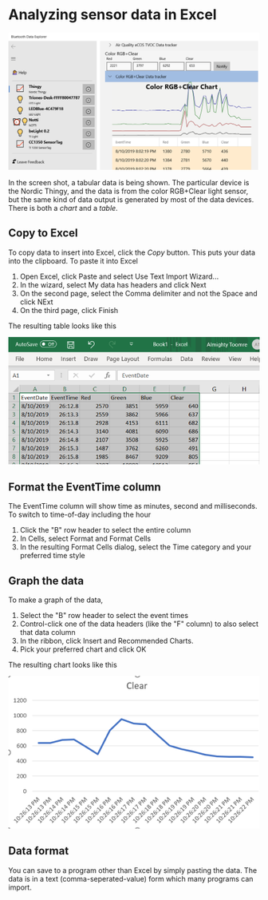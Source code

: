 ﻿# Analyzing sensor data in Excel

![Data Table](../ScreenShots/Device_Nordic_Thingy_Data.png)

In the screen shot, a tabular data is being shown. The particular device is the Nordic Thingy, 
and the data is from the color RGB+Clear light sensor, but the same kind of data output is generated
by most of the data devices. There is both a *chart* and a *table*. 

## Copy to Excel
To copy data to insert into Excel, click the *Copy* button. This puts your data into the clipboard.
To paste it into Excel

1. Open Excel, click Paste and select Use Text Import Wizard...
2. In the wizard, select My data has headers and click Next
3. On the second page, select the Comma delimiter and not the Space and click NExt
4. On the third page, click Finish

The resulting table looks like this

![Excel](../ScreenShots/Data_Excel_Table_10.png)

## Format the EventTime column
The EventTime column will show time as minutes, second and milliseconds. To switch to
time-of-day including the hour

1. Click the "B" row header to select the entire column
2. In Cells, select Format and Format Cells
3. In the resulting Format Cells dialog, select the Time category and your preferred time style

## Graph the data
To make a graph of the data,
1. Select the "B" row header to select the event times
2. Control-click one of the data headers (like the "F" column) to also select that data column
3. In the ribbon, click Insert and Recommended Charts. 
4. Pick your preferred chart and click OK

The resulting chart looks like this

![Excel](../ScreenShots/Data_Excel_Table_20.png)

## Data format
You can save to a program other than Excel by simply pasting the data. The data is in a text (comma-seperated-value) 
form which many programs can import.
